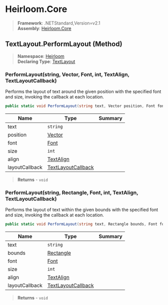 # Heirloom.Core

> **Framework**: .NETStandard,Version=v2.1  
> **Assembly**: [Heirloom.Core][0]

## TextLayout.PerformLayout (Method)

> **Namespace**: [Heirloom][0]  
> **Declaring Type**: [TextLayout][1]

### PerformLayout(string, Vector, Font, int, TextAlign, TextLayoutCallback)

Performs the layout of text around the given position with the specified font and size, invoking the callback at each location.

```cs
public static void PerformLayout(string text, Vector position, Font font, int size, TextAlign align, TextLayoutCallback layoutCallback)
```

| Name           | Type                    | Summary |
|----------------|-------------------------|---------|
| text           | `string`                |         |
| position       | [Vector][2]             |         |
| font           | [Font][3]               |         |
| size           | `int`                   |         |
| align          | [TextAlign][4]          |         |
| layoutCallback | [TextLayoutCallback][5] |         |

> **Returns** - `void`

### PerformLayout(string, Rectangle, Font, int, TextAlign, TextLayoutCallback)

Performs the layout of text within the given bounds with the specified font and size, invoking the callback at each location.

```cs
public static void PerformLayout(string text, Rectangle bounds, Font font, int size, TextAlign align, TextLayoutCallback layoutCallback)
```

| Name           | Type                    | Summary |
|----------------|-------------------------|---------|
| text           | `string`                |         |
| bounds         | [Rectangle][6]          |         |
| font           | [Font][3]               |         |
| size           | `int`                   |         |
| align          | [TextAlign][4]          |         |
| layoutCallback | [TextLayoutCallback][5] |         |

> **Returns** - `void`

[0]: ../../../Heirloom.Core.md
[1]: ../TextLayout.md
[2]: ../Vector.md
[3]: ../Font.md
[4]: ../TextAlign.md
[5]: ../TextLayoutCallback.md
[6]: ../Rectangle.md

